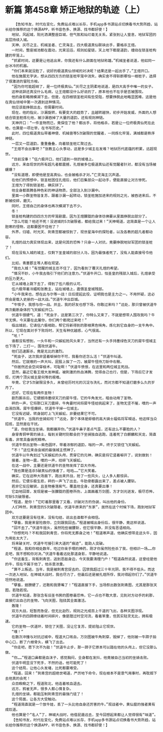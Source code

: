# 新篇 第458章 矫正地狱的轨迹（上）
        【告知书友，时代在变化，免费站点难以长存，手机app多书源站点切换看书大势所趋，站长给你推荐的这个换源APP，听书音色多、换源、找书都好使！】
       地狱，风起城，阳光洒满整座巨城，但气氛和灿烂毫无关系，紧张到让人窒息，地狱军团的高层持续入城。
       天神、灰尽之主、机械圣者、亡灵海主，四大极道真仙联袂出手，要格杀王煊。
       一时间，整座城池都在震动，光束滔滔，规则如星链，天上地下都是道韵，缠绕在锁圣桩构建的牢笼上。
       “抓紧时间，这要是让他逃出来，你我还有什么颜面在地狱称雄。”机械圣者说道，他如同一台冰冷的机器。
       “你们本来就没脸了，说好的极道真仙领域的对决呢？结果还是一起出手了。”王煊开口。
       他在施展无字诀，想从四四方方的锁圣桩牢笼中消失，确实舍不得斩断哪怕一根桩子，选择了很激进的冒险方桉。
       “因为你可能超纲了，是一位终极真仙。”灰尽之主阴柔地说道，是四大高手中唯一的女子。
       这种说辞还真没什么毛病，让王煊都没什么好说的了，原本他也不在乎是否被围攻。
       他的身影略微模湖下去，但是，在四根锁圣桩间有些受阻，想要挣脱此地略显困难，这是他在真仙领域中第一次遇到这种情况。
       他应该能挣脱出去，但需要时间。
       现在，他的指尖，沙漏旋转，有要变大的趋势了，且越转越快，初步开始发威，外面的人想结合锁圣桩炼化他，被沙漏吞掉了大量的道韵，还有规则神链。
       天神开口：“一件圣物而已，竟保住了他？都出手，将他格杀，若是让一位终极真仙死在此地，也算是一项壮举，在书写历史。”
       此时，四位极道真仙带着神使、机械兽等5次破限的觉醒者，一同炼化牢笼，满城都是秩序神链。
       一层又一层道韵，重重叠叠，向着锁圣桩汇聚过去。
       “王煊不会出事吧？”张教主心头季动，这是多少城主在发难？地狱历代底蕴的积累，远超现世。
       “目前没事！”伍六极开口，他们退到一侧的城墙上。
       远方，来自现世的所有超凡者都震撼，孔煊被多位极道真仙还有觉醒者针对，都没有当场被碾爆？
       “没有道理，即便他是至高真仙，也会被格杀才对。”亡灵海主沉声道。
       在他们的预想中，锁圣桩困住孔煊后，他们召集部众一起动手，便能直接让对方惨死。
       王煊为了得到锁圣桩，确实拼了。
       他全身都蒸腾各种色彩的神话物质，全部注入到沙漏中。
       里面一小群圣物皆复苏，跟着沙漏一起转动，锁圣桩施加进来的规则之光，被吞进来后，不断被绞碎，磨灭。
       同时，王煊自己的身体也再次模湖下去不少。
       冬！
       锁圣桩构建的四四方方的牢笼剧震，因为王煊朦胧的身体彷佛要从里面挣脱出部分了。
       “怎么可能？他还不死！没进城的5次破限者，都给我过来！”天神喝道，这简直是一个让人胆寒的怪物，这都要困不住他了？
       外界，归墟、时光天、刺青宫都被惊到了，现世星海中的探险者，以及各教的超凡者都动容。
       孔煊的战力真实体现出来，这是何其的恐怖？只身一人对抗，竟要挣脱地狱军团的锁圣桩了！
       现在没有入城的城主，仅剩下圣皇城的部分人马，因为最强者死了，没有人能直接号令他们。
       比如，青菱郡主等人都在观望。
       “我也入城！”有觉醒的城主忍不住了，因为看到了覆灭孔煊的希望。
       “情况不妙，小牛我去吸引下他们的注意力。”伏道牛开口，怕圣皇的残部入城后，孔煊承受的压力更大。
       它从城墙上跳下去了，得到了伍六极的认可。
       伍六极带着冷媚和张教主，站在城墙上，震慑圣皇城残部。
       “小牛我来也，想在此与尔等一战！日后提起此役，证明我也是主力之一。不用怀疑，这必然会是载入史册的一战大战。”伏道牛冲出巨城。
       “牛犊子，我想与你一战。并且，我的好友也想下场，你敢过来吗？”远处，那只曾被伏道牛两次截断身体的飞天蜈蚣开口。
       伏道牛很硬气，道：“死虫子，这是第三次了，你特么又来了，不就是想带人围攻我吗？牛爷无惧，今天要在此屠你，你们两个都爬过来吧！”
       临出城前，它请伍六极相助，帮它将新得到的那根黑色犄角，炼化到它自身的一支牛角中。所以，它现在面对手下败将时，天生有种优越感，心气很高。
       “吼！”
       谁都没有想到，一头牛和一只蜈蚣抢风头来了，当然还有一头手持墨绿色天刀的犀牛怪城主也下场了，二打一，围攻伏道牛。
       他们迅速厮杀，竟是无比的激烈。
       “死虫子，这次我非竖着噼掉你不可，我看你还怎么活！”伏道牛叫道。
       然后，它就嗷的一声大叫，屁股上挨了一刀，被犀牛怪持刀斩中右臀。
       “你居然还会空间穿梭术，可耻啊！”伏道牛愤恨，在这里和两位城主死战。
       显然，最近它看王煊大发神威，被刺激的热血沸腾，觉得自己也行，但是，下场后它才发现，打两个顶尖城主是何等的艰难。
       毕竟，它才5次破限没多久，未曾经历时光的沉淀与洗礼，而对方都不知道打磨多么久的岁月了。
       还好，它现在有两件圣物！
       剧烈厮杀后，它硬撼持墨绿天刀的犀牛怪，它的牛角发光，暗自动用了圣物。
       砰的一声，它将那口天刀震碎，牛角霎时间将犀牛怪给挑起来了，圣物无坚不摧，噗的一声血液四溅，犀牛怪爆碎，伏道牛干掉一位城主。
       它没有迟疑，转身就盯上飞天蜈蚣，非要结果它不可。
       “伏道牛，当我的坐骑如何？”远处，那个本体是蜉蝣的高大骑士福佑将军喊话，他这样当众招揽，显然是在干扰。
       “滚，你给我当坐骑，我都嫌弃你。”伏道牛鼻子差点气歪，还有这么不要脸的人？
       身穿青铜甲胃的骑士，每到关键时刻都会扔下坐骑独自逃跑，连着死了白麒麟和天龙，简直有毒，非常具备骑死精神。
       伏道牛祭出圣物——紫色圆环，带着浓郁的道韵，嗡的一声，终于又锁住飞天蜈蚣。
       “不！”这位来自虫城的最强城主慌神了。
       伏道牛以牛角划过飞天蜈蚣的头颅，贯穿它的元神，确实是将它竖着噼开了，说到做到！
       接着，圣物一震，噗的一声，绞碎飞天蜈蚣。
       在这一战中，主要还是伏道牛的圣物发挥了巨大作用。
       “我也算是连杀5破真仙的强者了，哈哈……”它大笑着。
       确实，它在这种大场面下，跑出来开战，抢了一些风头，让人多人都惊异。
       然后，它便乐极生悲，砰的一声飞了出去，牛肋骨都露出来了，差点被人腰斩。
       若非它反应敏锐，且圣物垂落紫气，覆盖他全身，还真要出事！
       它勐地回首，发现是被一张朦胧的图卷所伤，上面画着万剑图，方才剑光迸发，极尽恐怖，可斩5次破限者。
       “程道，是你！”它盯着那里看了又看，识破对方的伪装，叫出他的身份。
       人们哗然，刺青宫的5次破限者，伏道牛原来的“东家”，居然在这个时候下场，跑到地狱军团中。
       双方这要是没有往来，没有勾结，说出去谁都不会相信。
       “孽畜，我是来冒险救你，立刻跟我回去。”程道被喊出身份后，很平静，竟这样说道。
       “回不去了。”伏道牛摇头，虽然险些被腰斩，但它很平静，并没有恶语相向。
       “你想死吗？不和我回刺青宫，你将死无葬身之地！”程道寒声道，他确实想带走这头牛，因为用处太大了。
       将来破关时，伏道牛可接引来大道的“痕迹”，能助人突破。
       “程道，我和你相处数年，吃过你亲手喂的神药，刚才你虽然险些杀了我，但相识一场……你走吧，我不想和你对决。”伏道牛看着远处那道身影，平静地说道。
       “你这畜生，背叛刺青宫，逃到恶敌身边，今天我要清理门户！”程道森然说道，这曾经是他的牛，现在不属于他了，他杀意浓重。
       “算不上叛逃，当年，我是被刺青宫捉去的，囚禁我超过三十年光阴，我不得不低头。而这一次进入地狱，在神城大战时，我也尽力了，但最后还是被孔煊所俘，我对得起你们了。”伏道牛坦然地说道。
       “孽畜，翅膀硬了，还敢和我犟嘴了！”程道直接下手，当场祭出数张刺青图，尤其是那张天图，若隐若现。
       伏道牛知道，那张含有旧圣书房的图卷最恐怖，它一点也不敢大意，见到对方动手的刹那，直接打出自己的圣物，飞向天图，阻挠其全面激活。
       轰隆！
       双方大战，短暂而急促，但无比勐烈，规则之光成百上千道的飞出，各种天图浮现。
       伏道牛的四蹄缭绕着时间碎片，像是蹚过时空河流，看着笨重，但其实轻灵无比，拥有极速。
       它的圣物——伏道环，锁住了天图，没让它复苏，提前阻止它现世。
       “噗！”
       在数次冲撞与对抗过城中，程道大口咳血，万剑图被牛角刺穿，毁掉了，他则被一牛蹄子拍中心口，断了六根骨头，横飞了出去。
       “你走吧，愿下次不为敌！”伏道牛止步，那一蹄子它原本可以踏在他的头颅上，但它没那么做。
       “你……”程道口鼻都是血沫子，感觉胸闷，全身都在发抖，他竟被自己当初的坐骑击败。
       伏道牛明显没下死手，不然的话，他可能死了！
       这个结局，让他心头发堵，比死都要难受。
       “程道，回来！”刺青宫的超绝世喝道，严厉地下命令，现在根本不是意气用事时，再耽搁下去他真的会死！
       众目睽睽之下，程道败北，他连着咳血退去。
       远方，鸦雀无声，很多人都心情复杂。
       孔煊的坐骑，都能压制刺青宫的最强门徒了！
       这个局面，让各方大受触动。
       “程道简直就是一个放牛娃，丢了一头比他自身还厉害的牛。”观战者中，黄仙窟的强者黄有成叹道。
       他也算是个“名人”了，神城大战时，他借屁遁远去，至今回想起来都让人觉得很有“味道”。
       【告知书友，时代在变化，免费站点难以长存，手机app多书源站点切换看书大势所趋，站长给你推荐的这个换源APP，听书音色多、换源、找书都好使！】